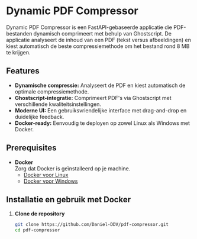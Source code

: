 # Dynamic PDF Compressor

Dynamic PDF Compressor is een FastAPI-gebaseerde applicatie die PDF-bestanden dynamisch comprimeert met behulp van Ghostscript. De applicatie analyseert de inhoud van een PDF (tekst versus afbeeldingen) en kiest automatisch de beste compressiemethode om het bestand rond 8 MB te krijgen.

## Features

- **Dynamische compressie:** Analyseert de PDF en kiest automatisch de optimale compressiemethode.
- **Ghostscript-integratie:** Comprimeert PDF's via Ghostscript met verschillende kwaliteitsinstellingen.
- **Moderne UI:** Een gebruiksvriendelijke interface met drag-and-drop en duidelijke feedback.
- **Docker-ready:** Eenvoudig te deployen op zowel Linux als Windows met Docker.

## Prerequisites

- **Docker**  
  Zorg dat Docker is geïnstalleerd op je machine.  
  - [Docker voor Linux](https://docs.docker.com/engine/install/)
  - [Docker voor Windows](https://docs.docker.com/docker-for-windows/)

## Installatie en gebruik met Docker

1. **Clone de repository**

   ```bash
   git clone https://github.com/Daniel-DDV/pdf-compressor.git
   cd pdf-compressor
